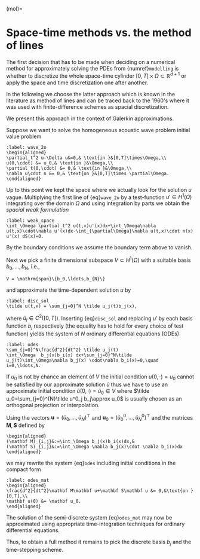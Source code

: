 (mol)=
# Space-time methods vs. the method of lines




The first decision that has to be made when deciding on a numerical method for approximately solving the PDEs from {numref}`modelling` is whether to discretize the whole space-time cylinder $[0,T]\times \Omega\subset \mathbb R^{d+1}$ or apply the space and time discretization one after another.

In the following we choose the latter approach which is known in the literature as method of lines and can be traced back to the 1960's where it was used with finite-difference schemes as spacial discretization.

We present this approach in the context of Galerkin approximations.

Suppose we want to solve the homogeneous acoustic wave problem initial value problem
```{math}
:label: wave_2o
\begin{aligned}
\partial_t^2 u-\Delta u&=0,& \text{in }&[0,T]\times\Omega,\\
u(0,\cdot) &= u_0,& \text{in }&\Omega,\\
\partial t(0,\cdot) &= 0,& \text{in }&\Omega,\\
\nabla u\cdot n &= 0,& \text{on }&[0,T]\times \partial\Omega.
\end{aligned}
```

Up to this point we kept the space where we actually look for the solution $u$ vague. Multiplying the first line of {eq}`wave_2o` by a test-function $u'\in H^1(\Omega)$ integrating over the domain $\Omega$ and using integration by parts we obtain the *spacial weak formulation*
```{math}
:label: weak_space
\int_\Omega \partial_t^2 u(t,x)u'(x)dx+\int_\Omega\nabla u(t,x)\cdot\nabla u'(x)dx-\int_{\partial\Omega}\nabla u(t,x)\cdot n(x) u'(x) dS(x)=0.
```
By the boundary conditions we assume the boundary term above to vanish.

Next we pick a finite dimensional subspace $V\subset H^1(\Omega)$ with a suitable basis $b_0,\ldots, b_{N}$, i.e.,
```{math}
V = \mathrm{span}\{b_0,\ldots,b_{N}\}
``` 
and approximate the time-dependent solution $u$ by 
```{math}
:label: disc_sol
\tilde u(t,x) = \sum_{j=0}^N \tilde u_j(t)b_j(x),
```
where $\tilde u_j\in C^2([0,T])$.
Inserting {eq}`disc_sol` and replacing $u'$ by each basis function $b_j$ respectively (the equality has to hold for every choice of test function) yields the system of $N$ ordinary differential equations (ODEs)

```{math}
:label: odes
\sum_{j=0}^N\frac{d^2}{dt^2} \tilde u_j(t)
\int_\Omega  b_j(x)b_i(x) dx+\sum_{j=0}^N\tilde u_j(t)\int_\Omega\nabla b_j(x) \cdot\nabla b_i(x)=0,\quad i=0,\ldots,N.
```
If $u_0$ is not by chance an element of $V$ the initial condition $u(0,\cdot)=u_0$ cannot be satisfied by our approximate solution $\tilde u$ thus we have to use an approximate initial condition $\tilde u(0,\cdot) = \tilde u_0\in V$ where $\tilde u_0=\sum_{j=0}^{N}\tilde u^0_j b_j\approx u_0$ is usually chosen as an orthogonal projection or interpolation.

Using the vectors $\mathbf u=(\tilde u_0,\ldots, \tilde u_{N})^\top$ and $\mathbf u_0=(\tilde u^0_0,\ldots, \tilde u^0_{N})^\top$ and the matrices $\mathbf M, \mathbf S$
defined by
```{math}
\begin{aligned}
(\mathbf M)_{i,j}&:=\int_\Omega b_j(x)b_i(x)dx,&
(\mathbf S)_{i,j}&:=\int_\Omega \nabla b_j(x)\cdot \nabla b_i(x)dx
\end{aligned}
```
we may rewrite the system {eq}`odes` including initial conditions in the compact form

```{math}
:label: odes_mat
\begin{aligned}
\frac{d^2}{dt^2}\mathbf M\mathbf u+\mathbf S\mathbf u &= 0,&\text{on } [0,T],\\
\mathbf u(0) &= \mathbf u_0.
\end{aligned}
```
The solution of the  semi-discrete system {eq}`odes_mat` may now be approximated using appropriate time-integration techniques for ordinary differential equations.

Thus, to obtain a full method it remains to pick the discrete basis $b_j$ and the time-stepping scheme.
